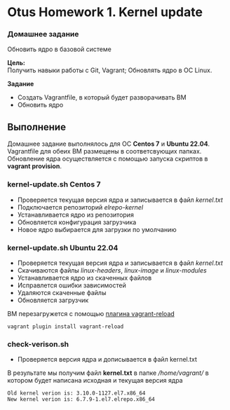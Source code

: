 # Otus Homework 1. Kernel update

### Домашнее задание
Обновить ядро в базовой системе

**Цель:**  
Получить навыки работы с Git, Vagrant;
Обновлять ядро в ОС Linux.

**Задание**
- Создать Vagrantfile, в который будет разворачивать ВМ
- Обновить ядро

## Выполнение
Домашнее задание выполнялось для ОС **Centos 7** и **Ubuntu 22.04**. Vagrantfile для обеих ВМ размещены в соответсвующих папках.
Обновление ядра осуществляется с помощью запуска скриптов в **vagrant provision**.

### kernel-update.sh Centos 7
- Проверяется текущая версия ядра и записывается в файл *kernel.txt*  
- Подключается репозиторий *elrepo-kernel*
- Устанавливается ядро из репозитория  
- Обновляется конфигурация загрузчика  
- Новое ядро выбирается для загрузки по умолчанию  
### kernel-update.sh Ubuntu 22.04
- Проверяется текущая версия ядра и записывается в файл *kernel.txt*  
- Скачиваются файлы *linux-headers*, *linux-image* и *linux-modules*
- Устанавливается ядро из скаченных файлов  
- Исправлется ошибки зависимостей
- Удаляются скаченные файлы
- Обновляется загрузчик
  
ВМ перезагружется с помощью [плагина vagrant-reload](https://github.com/aidanns/vagrant-reload)  
```
vagrant plugin install vagrant-reload
```
### check-verison.sh
- Проверяется версия ядра и дописывается в файл kernel.txt

В результате мы получим файл **kernel.txt** в папке */home/vagrant/* в котором будет написана исходная и текущая версия ядра
```
Old kernel verion is: 3.10.0-1127.el7.x86_64
New kernel verion is: 6.7.9-1.el7.elrepo.x86_64
```
